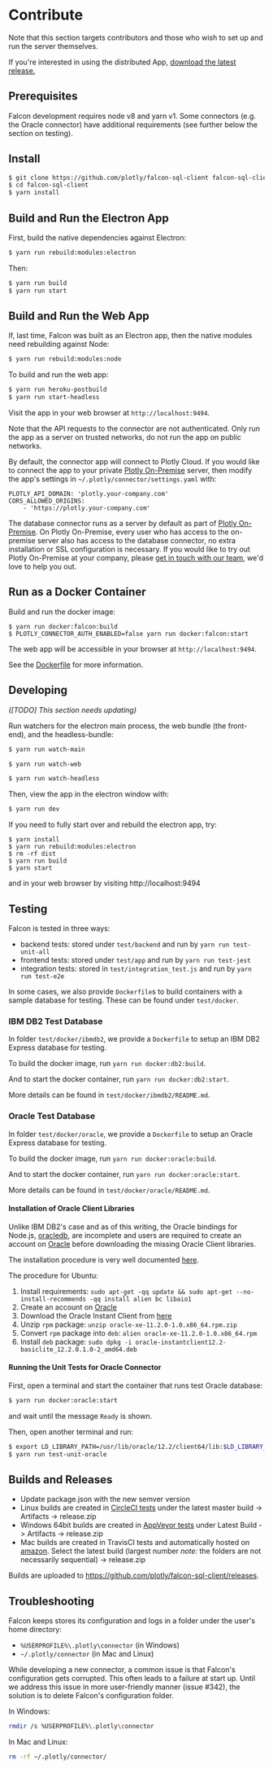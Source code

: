 # Contribute

Note that this section targets contributors and those who wish to set up and run the server themselves.

If you're interested in using the distributed App, [download the latest release.](https://github.com/plotly/falcon-sql-client/releases)


## Prerequisites

Falcon development requires node v8 and yarn v1. Some connectors (e.g. the
Oracle connector) have additional requirements (see further below the section on
testing).


## Install

```sh
$ git clone https://github.com/plotly/falcon-sql-client falcon-sql-client
$ cd falcon-sql-client
$ yarn install
```


## Build and Run the Electron App

First, build the native dependencies against Electron:
```sh
$ yarn run rebuild:modules:electron
```

Then:

```sh
$ yarn run build
$ yarn run start
```


## Build and Run the Web App

If, last time, Falcon was built as an Electron app, then the native modules need
rebuilding against Node:
```sh
$ yarn run rebuild:modules:node
```

To build and run the web app:
```sh
$ yarn run heroku-postbuild
$ yarn run start-headless
```

Visit the app in your web browser at `http://localhost:9494`.

Note that the API requests to the connector are not authenticated. Only run the app as a server on trusted networks, do not run the app on public networks.

By default, the connector app will connect to Plotly Cloud. If you would like to connect the app to your private [Plotly On-Premise](https://plot.ly/products/on-premise) server, then modify the app's settings in `~/.plotly/connector/settings.yaml` with:

```
PLOTLY_API_DOMAIN: 'plotly.your-company.com'
CORS_ALLOWED_ORIGINS:
    - 'https://plotly.your-company.com'
```

The database connector runs as a server by default as part of [Plotly On-Premise](https://plot.ly/products/on-premise). On Plotly On-Premise, every user who has access to the on-premise server also has access to the database connector, no extra installation or SSL configuration is necessary. If you would like to try out Plotly On-Premise at your company, please [get in touch with our team](https://plotly.typeform.com/to/seG7Vb), we'd love to help you out.


## Run as a Docker Container

Build and run the docker image:
```
$ yarn run docker:falcon:build
$ PLOTLY_CONNECTOR_AUTH_ENABLED=false yarn run docker:falcon:start
```

The web app will be accessible in your browser at `http://localhost:9494`.

See the [Dockerfile](https://github.com/plotly/falcon-sql-client/blob/master/Dockerfile) for more information.


## Developing

*([TODO] This section needs updating)*

Run watchers for the electron main process, the web bundle (the front-end), and the headless-bundle:
```bash
$ yarn run watch-main
```

```bash
$ yarn run watch-web
```

```bash
$ yarn run watch-headless
```

Then, view the app in the electron window with:

```bash
$ yarn run dev
```

If you need to fully start over and rebuild the electron app, try:
```
$ yarn install
$ yarn run rebuild:modules:electron
$ rm -rf dist
$ yarn run build
$ yarn start
```

and in your web browser by visiting http://localhost:9494


## Testing

Falcon is tested in three ways:

- backend tests: stored under `test/backend` and run by `yarn run test-unit-all`
- frontend tests: stored under `test/app` and run by `yarn run test-jest`
- integration tests: stored in `test/integration_test.js` and run by `yarn run test-e2e`

In some cases, we also provide `Dockerfile`s to build containers with a sample
database for testing. These can be found under `test/docker`.


### IBM DB2 Test Database

In folder `test/docker/ibmdb2`, we provide a `Dockerfile` to setup an IBM DB2
Express database for testing.

To build the docker image, run `yarn run docker:db2:build`.

And to start the docker container, run `yarn run docker:db2:start`.

More details can be found in `test/docker/ibmdb2/README.md`.


### Oracle Test Database

In folder `test/docker/oracle`, we provide a `Dockerfile` to setup an Oracle
Express database for testing.

To build the docker image, run `yarn run docker:oracle:build`.

And to start the docker container, run `yarn run docker:oracle:start`.

More details can be found in `test/docker/oracle/README.md`.


#### Installation of Oracle Client Libraries

Unlike IBM DB2's case and as of this writing, the Oracle bindings for Node.js,
[oracledb](https://www.npmjs.com/package/oracledb), are incomplete and users are
required to create an account on
[Oracle](https://login.oracle.com/mysso/signon.jsp) before downloading the
missing Oracle Client libraries.

The installation procedure is very well documented
[here](https://github.com/oracle/node-oracledb/blob/master/INSTALL.md#instructions).

The procedure for Ubuntu:

1. Install requirements: `sudo apt-get -qq update && sudo apt-get --no-install-recommends -qq install alien bc libaio1`
2. Create an account on [Oracle](https://login.oracle.com/mysso/signon.jsp)
3. Download the Oracle Instant Client from [here](http://download.oracle.com/otn/linux/oracle11g/xe/oracle-xe-11.2.0-1.0.x86_64.rpm.zip)
4. Unzip `rpm` package: `unzip oracle-xe-11.2.0-1.0.x86_64.rpm.zip`
5. Convert `rpm` package into `deb`: `alien oracle-xe-11.2.0-1.0.x86_64.rpm`
6. Install `deb` package: `sudo dpkg -i oracle-instantclient12.2-basiclite_12.2.0.1.0-2_amd64.deb`


#### Running the Unit Tests for Oracle Connector

First, open a terminal and start the container that runs test Oracle database:
```sh
$ yarn run docker:oracle:start
```
and wait until the message `Ready` is shown.

Then, open another terminal and run:
```sh
$ export LD_LIBRARY_PATH=/usr/lib/oracle/12.2/client64/lib:$LD_LIBRARY_PATH
$ yarn run test-unit-oracle
```


## Builds and Releases

- Update package.json with the new semver version
- Linux builds are created in [CircleCI tests](https://circleci.com/gh/plotly/falcon-sql-client/tree/master) under the latest master build -> Artifacts -> release.zip
- Windows 64bit builds are created in [AppVeyor tests](https://ci.appveyor.com/project/AppVeyorDashAdmin/falcon-sql-client)  under Latest Build -> Artifacts -> release.zip
- Mac builds are created in TravisCI tests and automatically hosted on [amazon](https://s3.console.aws.amazon.com/s3/buckets/falcon-travis-artifacts/plotly/falcon-sql-client/?region=us-east-1&tab=overview). Select the latest build (largest number *note:* the folders are not necessarily sequential) -> release.zip

Builds are uploaded to https://github.com/plotly/falcon-sql-client/releases.


## Troubleshooting

Falcon keeps stores its configuration and logs in a folder under the user's home
directory:
- `%USERPROFILE%\.plotly\connector` (in Windows)
- `~/.plotly/connector` (in Mac and Linux)

While developing a new connector, a common issue is that Falcon's configuration
gets corrupted. This often leads to a failure at start up. Until we address this
issue in more user-friendly manner (issue #342), the solution is to delete
Falcon's configuration folder.

In Windows:
```sh
rmdir /s %USERPROFILE%\.plotly\connector
```

In Mac and Linux:
```sh
rm -rf ~/.plotly/connector/
```
